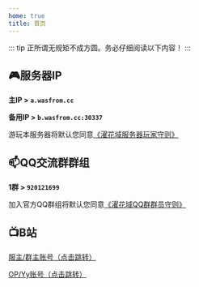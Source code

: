 ```yaml
---
home: true
title: 首页
---
```


::: tip 正所谓无规矩不成方圆。务必仔细阅读以下内容！
:::

## :video_game:服务器IP

**主IP > `a.wasfrom.cc`**

**备用IP > `b.wasfrom.cc:30337`**

游玩本服务器将默认您同意[《濯花域服务器玩家守则》](/服务器玩家守则)

## :mailbox:QQ交流群群组

**1群 > `920121699`**

加入官方QQ群组将默认您同意[《濯花域QQ群群员守则》](/QQ群群员守则)

## :tv:B站

[服主/群主账号（点击跳转）](https://space.bilibili.com/480905375)

[OP/Yy账号（点击跳转）](https://space.bilibili.com/434059760)
